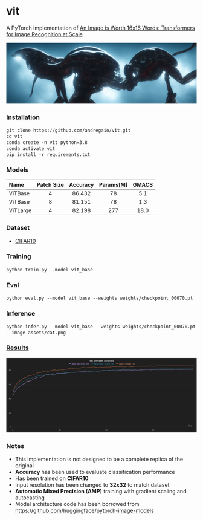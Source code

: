# vit
A PyTorch implementation of [An Image is Worth 16x16 Words: Transformers for Image Recognition at Scale](https://arxiv.org/abs/2010.11929)

<img src="assets/logo.png">

 
### Installation
```
git clone https://github.com/andregaio/vit.git
cd vit
conda create -n vit python=3.8
conda activate vit
pip install -r requirements.txt
```
### Models
| Name        |   Patch Size  |    Accuracy  |   Params[M]  |   GMACS      |
| :---------- |    :------:   |   :------:   |   :------:   |   :------:   |
| ViTBase     |        4      |    86.432    |      78      |     5.1      |
| ViTBase     |        8      |    81.151    |      78      |     1.3      |
| ViTLarge    |        4      |    82.198    |      277     |    18.0    |

### Dataset
- [CIFAR10](https://pytorch.org/vision/stable/generated/torchvision.datasets.CIFAR10.html)

### Training
```
python train.py --model vit_base
```

### Eval
```
python eval.py --model vit_base --weights weights/checkpoint_00070.pt
```

### Inference
```
python infer.py --model vit_base --weights weights/checkpoint_00070.pt --image assets/cat.png
```

### [Results](https://wandb.ai/andregaio/vit)
<div align="center">


<img src="assets/chart.png">


</div>

### Notes
 - This implementation is not designed to be a complete replica of the original
 - **Accuracy** has been used to evaluate classification performance
 - Has been trained on **CIFAR10**
 - Input resolution has been changed to **32x32** to match dataset
 - **Automatic Mixed Precision (AMP)** training with gradient scaling and autocasting
 - Model architecture code has been borrowed from https://github.com/huggingface/pytorch-image-models